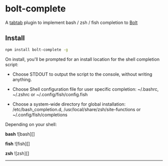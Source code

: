 # bolt-complete

A [tabtab]() plugin to implement bash / zsh / fish completion to [Bolt][]

## Install

```bash
npm install bolt-complete -g
```

On install, you'll be prompted for an install location for the shell completion
script:

- Choose STDOUT to output the script to the console, without writing anything.

- Choose Shell configuration file for user specific completion: ~/.bashrc, ~/.zshrc or ~/.config/fish/config.fish

- Choose a system-wide directory for global installation: /etc/bash_completion.d, /usr/local/share/zsh/site-functions or ~/.config/fish/completions

Depending on your shell:

**bash**
![bash][]

**fish**
![fish][]

**zsh**
![zsh][]

[bolt]: http://boltpkg.com
[tabtab]: https://github.com/mklabs/node-tabtab

---


